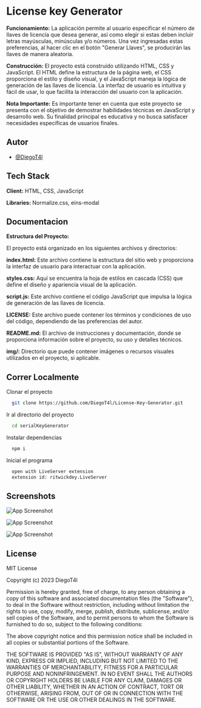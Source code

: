 
# License key Generator

**Funcionamiento:**
La aplicación permite al usuario especificar el número de llaves de licencia que desea generar, así como elegir si estas deben incluir letras mayúsculas, minúsculas y/o números. Una vez ingresadas estas preferencias, al hacer clic en el botón "Generar Llaves", se producirán las llaves de manera aleatoria.

**Construcción:**
El proyecto está construido utilizando HTML, CSS y JavaScript. El HTML define la estructura de la página web, el CSS proporciona el estilo y diseño visual, y el JavaScript maneja la lógica de generación de las llaves de licencia. La interfaz de usuario es intuitiva y fácil de usar, lo que facilita la interacción del usuario con la aplicación.

**Nota Importante:**
Es importante tener en cuenta que este proyecto se presenta con el objetivo de demostrar habilidades técnicas en JavaScript y desarrollo web. Su finalidad principal es educativa y no busca satisfacer necesidades específicas de usuarios finales.


## Autor

- [@DiegoT4l](https://www.github.com/diegot4l)
## Tech Stack

**Client:** HTML, CSS, JavaScript

**Libraries:** Normalize.css, eins-modal


## Documentacion

**Estructura del Proyecto:**

El proyecto está organizado en los siguientes archivos y directorios:

**index.html:** Este archivo contiene la estructura del sitio web y proporciona la interfaz de usuario para interactuar con la aplicación.

**styles.css:** Aquí se encuentra la hoja de estilos en cascada (CSS) que define el diseño y apariencia visual de la aplicación.

**script.js:** Este archivo contiene el código JavaScript que impulsa la lógica de generación de las llaves de licencia.

**LICENSE:** Este archivo puede contener los términos y condiciones de uso del código, dependiendo de las preferencias del autor.

**README.md:** El archivo de instrucciones y documentación, donde se proporciona información sobre el proyecto, su uso y detalles técnicos.

**img/:** Directorio que puede contener imágenes o recursos visuales utilizados en el proyecto, si aplicable.




## Correr Localmente

Clonar el proyecto

```bash
  git clone https://github.com/DiegoT4l/License-Key-Generator.git
```

Ir al directorio del proyecto

```bash
  cd serialKeyGenerator
```

Instalar dependencias

```bash
  npm i
```

Inicial el programa

```bash
  open with LiveServer extension 
  extension id: ritwickdey.LiveServer
```


## Screenshots

![App Screenshot](https://cdn.discordapp.com/attachments/1123647915609555044/1162956180033912943/serial-key-code.png?ex=653dd258&is=652b5d58&hm=9f969529f1e442f7656ed3ddbf8b30a58fa3ec1e7b68d553d0e53840c5b2d38f&)

![App Screenshot](https://cdn.discordapp.com/attachments/1123647915609555044/1162958637677949048/image.png?ex=653dd4a1&is=652b5fa1&hm=a1775bf0b3062505b19887f89516dc90e411b754c35b562608b3aa9b1012f94d&)

![App Screenshot](https://cdn.discordapp.com/attachments/1123647915609555044/1162961162133057596/image.png?ex=653dd6fb&is=652b61fb&hm=5b2bbf437a1f99901927e780547df9a7cda0189cf216caccef82b54974ce749d&)
## License

MIT License

Copyright (c) 2023 DiegoT4l

Permission is hereby granted, free of charge, to any person obtaining a copy
of this software and associated documentation files (the "Software"), to deal
in the Software without restriction, including without limitation the rights
to use, copy, modify, merge, publish, distribute, sublicense, and/or sell
copies of the Software, and to permit persons to whom the Software is
furnished to do so, subject to the following conditions:

The above copyright notice and this permission notice shall be included in all
copies or substantial portions of the Software.

THE SOFTWARE IS PROVIDED "AS IS", WITHOUT WARRANTY OF ANY KIND, EXPRESS OR
IMPLIED, INCLUDING BUT NOT LIMITED TO THE WARRANTIES OF MERCHANTABILITY,
FITNESS FOR A PARTICULAR PURPOSE AND NONINFRINGEMENT. IN NO EVENT SHALL THE
AUTHORS OR COPYRIGHT HOLDERS BE LIABLE FOR ANY CLAIM, DAMAGES OR OTHER
LIABILITY, WHETHER IN AN ACTION OF CONTRACT, TORT OR OTHERWISE, ARISING FROM,
OUT OF OR IN CONNECTION WITH THE SOFTWARE OR THE USE OR OTHER DEALINGS IN THE
SOFTWARE.

